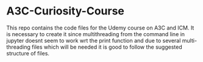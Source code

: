 # A3C-Curiosity-Course
This repo contains the code files for the Udemy course on A3C and ICM. It is necessary to create it since multithreading from the command line in jupyter doesnt seem to work wrt the print function and due to several multi-threading files which will be needed it is good to follow the suggested structure of files.

